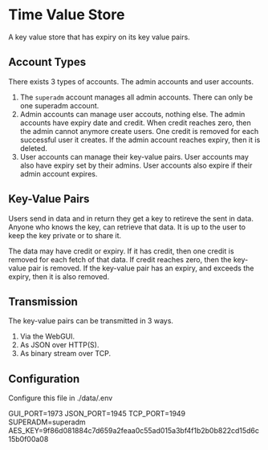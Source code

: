 # Time Value Store

A key value store that has expiry on its key value pairs.

## Account Types

There exists 3 types of accounts. The admin accounts and user accounts.

1. The `superadm` account manages all admin accounts. There can only be one superadm account. 
2. Admin accounts can manage user accouts, nothing else. The admin accounts have expiry date and credit. When credit reaches zero, then the admin cannot anymore create users. One credit is removed for each successful user it creates. If the admin account reaches expiry, then it is deleted.
3. User accounts can manage their key-value pairs. User accounts may also have expiry set by their admins. User accounts also expire if their admin account expires.

## Key-Value Pairs

Users send in data and in return they get a key to retireve the sent in data. Anyone who knows the key, can retrieve that data. It is up to the user to keep the key private or to share it.

The data may have credit or expiry. If it has credit, then one credit is removed for each fetch of that data. If credit reaches zero, then the key-value pair is removed. If the key-value pair has an expiry, and exceeds the expiry, then it is also removed.

## Transmission

The key-value pairs can be transmitted in 3 ways.

1. Via the WebGUI.
2. As JSON over HTTP(S).
3. As binary stream over TCP.

## Configuration

Configure this file in ./data/.env

GUI_PORT=1973
JSON_PORT=1945
TCP_PORT=1949
SUPERADM=superadm
AES_KEY=9f86d081884c7d659a2feaa0c55ad015a3bf4f1b2b0b822cd15d6c15b0f00a08


